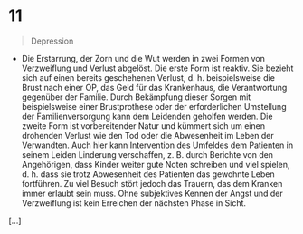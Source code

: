 # 11
> Depression
* Die Erstarrung, der Zorn und die Wut werden in zwei Formen von Verzweiflung und Verlust abgelöst. Die erste Form ist reaktiv. Sie bezieht sich auf einen bereits geschehenen Verlust, d. h. beispielsweise die Brust nach einer OP, das Geld für das Krankenhaus, die Verantwortung gegenüber der Familie. Durch Bekämpfung dieser Sorgen mit beispielsweise einer Brustprothese oder der erforderlichen Umstellung der Familienversorgung kann dem Leidenden geholfen werden. Die zweite Form ist vorbereitender Natur und kümmert sich um einen drohenden Verlust wie den Tod oder die Abwesenheit im Leben der Verwandten. Auch hier kann Intervention des Umfeldes dem Patienten in seinem Leiden Linderung verschaffen, z. B. durch Berichte von den Angehörigen, dass Kinder weiter gute Noten schreiben und viel spielen, d. h. dass sie trotz Abwesenheit des Patienten das gewohnte Leben fortführen. Zu viel Besuch stört jedoch das Trauern, das dem Kranken immer erlaubt sein muss. Ohne subjektives Kennen der Angst und der Verzweiflung ist kein Erreichen der nächsten Phase in Sicht.

[...]
